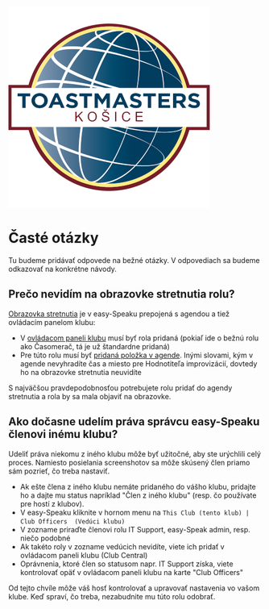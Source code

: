 ![Logo Toastmasters Košice][logo]
# Časté otázky
Tu budeme pridávať odpovede na bežné otázky. V odpovediach sa budeme odkazovať na konkrétne návody.

## Prečo nevidím na obrazovke stretnutia rolu?
[Obrazovka stretnutia][obrazovka-stretnutia] je v easy-Speaku prepojená s agendou a tiež ovládacím panelom klubu:
- V [ovládacom paneli klubu][uprava-roli-na-stretnuti] musí byť rola pridaná (pokiaľ ide o bežnú rolu ako Časomerač, tá je už štandardne pridaná)
- Pre túto rolu musí byť [pridaná položka v agende][uprava-agendy-stretnutia]. Inými slovami, kým v agende nevyhradíte čas a miesto pre Hodnotiteľa improvizácií, dovtedy ho na obrazovke stretnutia neuvidíte

S najväčšou pravdepodobnosťou potrebujete rolu pridať do agendy stretnutia a rola by sa mala objaviť na obrazovke.

## Ako dočasne udelím práva správcu easy-Speaku členovi inému klubu?
Udeliť práva niekomu z iného klubu môže byť užitočné, aby ste urýchlili celý proces. Namiesto posielania screenshotov sa môže skúsený člen priamo sám pozrieť, čo treba nastaviť.

- Ak ešte člena z iného klubu nemáte pridaného do vášho klubu, pridajte ho a dajte mu status napríklad "Člen z iného klubu" (resp. čo používate pre hostí z klubov).
- V easy-Speaku kliknite v hornom menu na `This Club (tento klub) | Club Officers  (Vedúci klubu)`
- V zozname priraďte členovi rolu IT Support, easy-Speak admin, resp. niečo podobné
- Ak takéto roly v zozname vedúcich nevidíte, viete ich pridať v ovládacom paneli klubu (Club Central)
- Oprávnenia, ktoré člen so statusom napr. IT Support získa, viete kontrolovať opäť v ovládacom paneli klubu na karte "Club Officers"

Od tejto chvíle môže váš hosť kontrolovať a upravovať nastavenia vo vašom klube. Keď spraví, čo treba, nezabudnite mu túto rolu odobrať.

[logo]: https://github.com/toastmasters-kosice/graficke-podklady/raw/master/Log%C3%A1/%C5%A0tandardn%C3%A9%20zmen%C5%A1en%C3%A9%20logo%20TMKE.png "Logo Toastmasters Košice"
[obrazovka-stretnutia]: Spr%C3%A1va%20stretnutia/001%20Obrazovka%20stretnutia.md "Obrazovka stretnutia"
[uprava-roli-na-stretnuti]: Spr%C3%A1va%20klubu/005%20%C3%9Aprava%20rol%C3%AD%20na%20stretnut%C3%AD.md "Úprava rolí na stretnutí"
[uprava-agendy-stretnutia]: Spr%C3%A1va%20stretnutia/002%20%C3%9Aprava%20agendy%20stretnutia.md "Úprava agendy stretnutia"